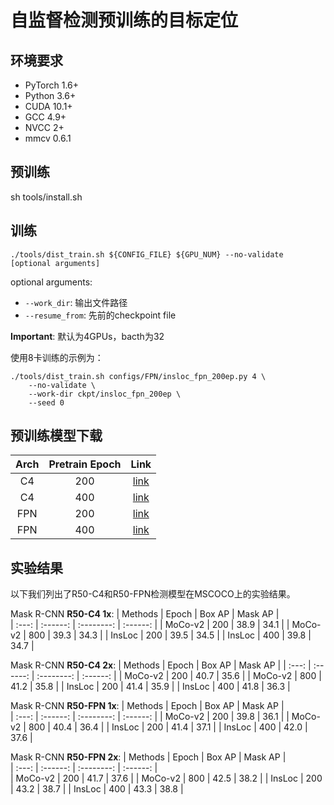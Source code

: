 # 自监督检测预训练的目标定位

## 环境要求
- PyTorch 1.6+
- Python 3.6+
- CUDA 10.1+
- GCC 4.9+
- NVCC 2+
- mmcv 0.6.1

## 预训练
sh tools/install.sh

## 训练
```
./tools/dist_train.sh ${CONFIG_FILE} ${GPU_NUM} --no-validate [optional arguments]
```
optional arguments:
- `--work_dir`: 输出文件路径
- `--resume_from`: 先前的checkpoint file

**Important**: 默认为4GPUs，bacth为32

使用8卡训练的示例为：
```
./tools/dist_train.sh configs/FPN/insloc_fpn_200ep.py 4 \
    --no-validate \
    --work-dir ckpt/insloc_fpn_200ep \
    --seed 0
```

## 预训练模型下载
| Arch | Pretrain Epoch | Link |
| :---: | :------: | :--------: |
| C4    | 200      | [link](https://drive.google.com/file/d/1bgrMLZjfRYaUeOptIw6WfrOnXjYm-ccg/view?usp=sharing) |
| C4    | 400      | [link](https://drive.google.com/file/d/1WDg-xAs1L3LcgXuzcY2uw4cbKtnXFl6q/view?usp=sharing) |
| FPN    | 200     | [link](https://drive.google.com/file/d/1MRfM6aZ-WSQANVOq8T-6IrukPQfZG5uP/view?usp=sharing) |
| FPN    | 400     | [link](https://drive.google.com/file/d/1XTfIWk_S0NyPubBMt4e5Ha5YU789w6bL/view?usp=sharing) |

## 实验结果

以下我们列出了R50-C4和R50-FPN检测模型在MSCOCO上的实验结果。

Mask R-CNN **R50-C4 1x**: 
| Methods | Epoch | Box AP | Mask AP |  
| :---: | :------: | :--------: | :------: | 
| MoCo-v2 | 200 | 38.9 | 34.1 | 
| MoCo-v2 | 800 | 39.3 | 34.3 | 
| InsLoc  | 200 | 39.5 | 34.5 | 
| InsLoc  | 400 | 39.8 | 34.7 | 

Mask R-CNN **R50-C4 2x**: 
| Methods | Epoch | Box AP | Mask AP | 
| :---: | :------: | :--------: | :------: | 
| MoCo-v2 | 200 | 40.7 | 35.6 | 
| MoCo-v2 | 800 | 41.2 | 35.8 | 
| InsLoc  | 200 | 41.4 | 35.9 | 
| InsLoc  | 400 | 41.8 | 36.3 | 

Mask R-CNN **R50-FPN 1x**: 
| Methods | Epoch | Box AP | Mask AP |  
| :---: | :------: | :--------: | :------: | 
| MoCo-v2 | 200 | 39.8 | 36.1 | 
| MoCo-v2 | 800 | 40.4 | 36.4 | 
| InsLoc  | 200 | 41.4 | 37.1 | 
| InsLoc  | 400 | 42.0 | 37.6 | 

Mask R-CNN **R50-FPN 2x**: 
| Methods | Epoch | Box AP | Mask AP |  
| :---: | :------: | :--------: | :------: |  
| MoCo-v2 | 200 | 41.7 | 37.6 | 
| MoCo-v2 | 800 | 42.5 | 38.2 | 
| InsLoc  | 200 | 43.2 | 38.7 | 
| InsLoc  | 400 | 43.3 | 38.8 | 

